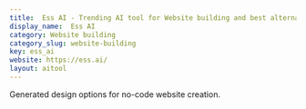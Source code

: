 ```yaml
---
title:  Ess AI - Trending AI tool for Website building and best alternatives
display_name:  Ess AI
category: Website building
category_slug: website-building
key: ess_ai
website: https://ess.ai/
layout: aitool
---
```


Generated design options for no-code website creation.
